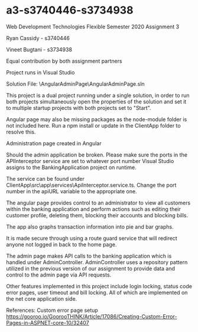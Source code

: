 # a3-s3740446-s3734938
Web Development Technologies Flexible Semester 2020 Assignment 3

Ryan Cassidy - s3740446

Vineet Bugtani - s3734938

Equal contribution by both assignment partners

Project runs in Visual Studio

Solution File:
\AngularAdminPage\AngularAdminPage.sln 

This project is a dual project running under a single solution, in order to run both projects simultaneously open the properties of the solution and set it to multiple startup projects with both projects set to "Start".

Angular page may also be missing packages as the node-module folder is not included here. Run a npm install or update in the ClientApp folder to resolve this.

Administration page created in Angular

Should the admin application be broken. Please make sure the ports in the APIInterceptor service are set to whatever port number Visual Studio assigns to the BankingApplication project on runtime.

The service can be found under ClientApp\src\app\services\ApiInterceptor.service.ts. Change the port number in the apiURL variable to the appropriate one.

The angular page provides control to an administrator to view all customers within the banking application and perform actions such as editing their customer profile, deleting them, blocking their accounts and blocking bills.

The app also graphs transaction information into pie and bar graphs.

It is made secure through using a route guard service that will redirect anyone not logged in back to the home page.

The admin page makes API calls to the banking application which is handled under AdminController. AdminController uses a repository pattern utilized in the previous version of our assignment to provide data and control to the admin page via API requests. 

Other features implemented in this project include login locking, status code error pages, user timeout and bill locking. All of which are implemented on the net core application side.

References:
Custom error page setup 
https://gooroo.io/GoorooTHINK/Article/17086/Creating-Custom-Error-Pages-in-ASPNET-core-10/32407
